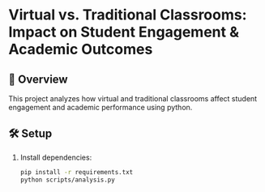 # Virtual vs. Traditional Classrooms: Impact on Student Engagement & Academic Outcomes

## 📌 Overview  
This project analyzes how virtual and traditional classrooms affect student engagement and academic performance using python.


## 🛠️ Setup  
1. Install dependencies:  
   ```bash
   pip install -r requirements.txt
   python scripts/analysis.py
